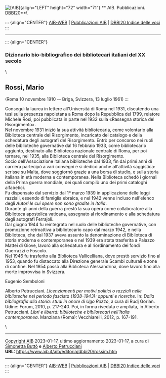 ![\[AIB\]](/aib/wi/aibv72.gif){align="LEFT" height="72" width="71"}
** AIB. Pubblicazioni. DBBI20**\

::: {align="CENTER"}
[AIB-WEB](/) \| [Pubblicazioni AIB](/pubblicazioni/) \| [DBBI20 Indice
delle voci](dbbi20.htm)
:::

------------------------------------------------------------------------

::: {align="CENTER"}
### Dizionario bio-bibliografico dei bibliotecari italiani del XX secolo

\

## Rossi, Mario

(Roma 10 novembre 1910 -- Briga, Svizzera, 13 luglio 1961)
:::

Conseguì la laurea in lettere all\'Università di Roma nel 1931,
discutendo una tesi sulla presenza napoletana a Roma dopo la Repubblica
del 1799, relatore Michele Rosi, poi pubblicata in parte nel 1932 sulla
«Rassegna storica del Risorgimento».\
Nel novembre 1931 iniziò la sua attività bibliotecaria, come volontario
alla Biblioteca centrale del Risorgimento, incaricato del catalogo e
della schedatura degli autografi del Risorgimento. Entrò per concorso
nei ruoli delle biblioteche governative dal 16 febbraio 1933, come
bibliotecario aggiunto, destinato alla Biblioteca nazionale centrale di
Roma, per poi tornare, nel 1935, alla Biblioteca centrale del
Risorgimento.\
Socio dell\'Associazione italiana biblioteche dal 1933, fin dai primi
anni di carriera partecipò a vari convegni e si dedicò anche
all\'attività saggistica: scrisse su Malta, dove soggiornò grazie a una
borsa di studio, e sulla storia italiana in età moderna e contemporanea.
Nella Biblioteca schedò i giornali della Prima guerra mondiale, dei
quali compilò uno dei primi cataloghi alfabetici.\
Fu dispensato dal servizio dal 1º marzo 1939 in applicazione delle leggi
razziali, essendo di famiglia ebraica, e nel 1942 venne incluso
nell\'elenco degli *Autori le cui opere non sono gradite in Italia*.\
Durante gli anni della guerra prestò la sua opera come collaboratore
alla Biblioteca apostolica vaticana, assegnato al riordinamento e alla
schedatura degli autografi Ferrajoli.\
Dal giugno 1944 fu reintegrato nel ruolo delle biblioteche governative,
con promozione retroattiva a bibliotecario capo dal marzo 1942, e nella
Biblioteca, che dal 1937 aveva assunto la denominazione di Biblioteca di
storia moderna e contemporanea e nel 1939 era stata trasferita a Palazzo
Mattei di Giove, lavorò alla schedatura e al riordinamento dei fondi
Guerrazzi e Foscolo.\
Nel 1946 fu trasferito alla Biblioteca Vallicelliana, dove prestò
servizio fino al 1953, quando fu distaccato alla Direzione generale
Scambi culturali e zone di confine. Nel 1954 passò alla Biblioteca
Alessandrina, dove lavorò fino alla morte improvvisa in Svizzera.

Eugenio Semboloni

Alberto Petrucciani. *Licenziamenti per motivi politici o razziali nelle
biblioteche nel periodo fascista (1938-1943): appunti e ricerche*. In:
*Dalla bibliografia alla storia: studi in onore di Ugo Rozzo*, a cura di
Rudj Gorian. Udine: Forum, 2010, p. 217-240. Poi, in forma riveduta e
ampliata, in Alberto Petrucciani. *Libri e libertà: biblioteche e
bibliotecari nell\'Italia contemporanea*. Manziana (Roma): Vecchiarelli,
2012, p. 167-191.

\

------------------------------------------------------------------------

[Copyright AIB](/su-questo-sito/dichiarazione-di-copyright-aib-web/)
2023-01-17, ultimo aggiornamento 2023-01-17, a cura di [Simonetta
Buttò](/aib/redazione3.htm) e [Alberto
Petrucciani](/su-questo-sito/redazione-aib-web/)\
**URL:** https://www.aib.it/aib/editoria/dbbi20/rossim.htm

------------------------------------------------------------------------

::: {align="CENTER"}
[AIB-WEB](/) \| [Pubblicazioni AIB](/pubblicazioni/) \| [DBBI20 Indice
delle voci](dbbi20.htm)
:::
